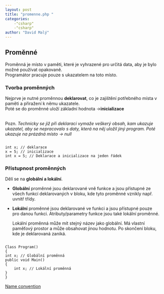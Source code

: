 ```yaml
---
layout: post
title: "promenne.php "
categories:
    -"csharp"
    -"csharp"
author: "David Malý"
--- 
```



## Proměnné


Proměnná je místo v paměti, které je vyhrazené pro určitá data, aby je bylo možné používat opakovaně.
<br> Programátor pracuje pouze s ukazatelem na toto místo.

### Tvorba proměnných


Nejprve je nutné proměnnou **deklarovat**, co je zajištění potřebného místa v paměti a přiražení k němu ukazatele.
<br>Poté se do proměnné uloží základní hodnota ->**inicializace**

<br>Pozn. *Technicky se již při deklaraci vymaže veškerý obsah, kam ukazuje ukazatel, aby se nepracovalo s daty, která na něj uložil jiný program. Poté ukazuje na prázdná místo -> null*


```

int x; // deklarace
x = 5; // inicializace
int x = 5; // Deklarace a inicializace na jeden řádek

```

### Přístupnost proměnných


Dělí se na **globální a lokální**.


- **Globální** proměnné jsou deklarované vně funkce a jsou přístupné ze všech funkcí deklarovaných v bloku, kde tyto proměnné vznikly např. uvnitř třídy.
- **Lokální** proměnné jsou deklarované ve funkci a jsou přístupné pouze pro danou funkci. Atributy/parametry funkce jsou také lokální proměnné.
	Lokální proměnná může mít stejný název jako globální. Má vlastní paměťový prostor a může obsahovat jinou hodnotu. Po skončení bloku, kde je deklarovaná zaniká.


```

Class Program()
{int x; // Globální proměnnápublic void Main(){	int x; // Lokální proměnná}
}

```

[Name convention](https://msdn.microsoft.com/en-us/library/ff926074.aspx)
